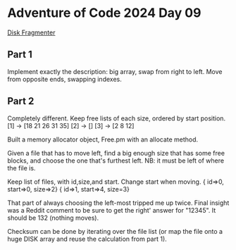 # Adventure of Code 2024 Day 09
[Disk Fragmenter](https://adventofcode.com/2024/day/9)

## Part 1
Implement exactly the description: big array, swap from
right to left. Move from opposite ends, swapping indexes.

## Part 2
Completely different.
Keep free lists of each size, ordered by start position.
[1] -> [18 21 26 31 35]
[2] -> []
[3] -> [2 8 12]

Built a memory allocator object, Free.pm with an allocate method.

Given a file that has to move left, find a big enough size that has some
free blocks, and choose the one that's furthest left.
NB: it must be left of where the file is.

Keep list of files, with id,size,and start. Change start when moving.
{ id=>0, start=>0, size=>2}
{ id=>1, start=>4, size=3} 

That part of always choosing the left-most tripped me up twice.
Final insight was a Reddit comment to be sure to get the right'
answer for "12345".  It should be 132 (nothing moves).

Checksum can be done by iterating over the file list (or map the
file onto a huge DISK array and reuse the calculation from part 1).
